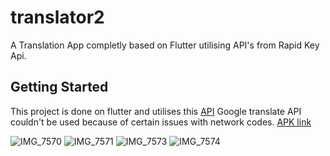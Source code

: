 # translator2

A Translation App completly based on Flutter utilising API's from Rapid Key Api.

## Getting Started

This project is done on flutter and utilises this [API](https://rapidapi.com/dickyagustin/api/text-translator2)
Google translate API couldn't be used because of certain issues with network codes.
[APK link](https://drive.google.com/file/d/1HYUkRzo0stjnxpLRjGLXQEqq__S3ChWz/view?usp=share_link)

![IMG_7570](https://github.com/Pbonmars-20031006/translatorApp/assets/97323054/d44b776d-f4bc-4d5f-9f17-d8e4c219aa9c)
![IMG_7571](https://github.com/Pbonmars-20031006/translatorApp/assets/97323054/fad0b78f-3a3c-4f72-ac95-5055aba6e541)
![IMG_7573](https://github.com/Pbonmars-20031006/translatorApp/assets/97323054/5e5d7bd5-db2c-48c2-a6c2-70f2f2049500)
![IMG_7574](https://github.com/Pbonmars-20031006/translatorApp/assets/97323054/28fad022-154f-45f3-a850-aa954aeff7b5)



